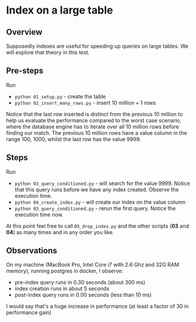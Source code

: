 # Index on a large table

## Overview

Supposedly indexes are useful for speeding up queries on large tables. We will
explore that theory in this test.

## Pre-steps

Run

- `python 01_setup.py` - create the table
- `python 02_insert_many_rows.py` - insert 10 million + 1 rows

Notice that the last row inserted is distinct from the previous 10 million to
help us evaluate the performance compared to the worst case scenario, where the
database engine has to iterate over all 10 million rows before finding our
match. The previous 10 million rows have a value column in the range 100, 1000,
whilst the last row has the value 9999.

## Steps

Run

- `python 03_query_conditioned.py` - will search for the value 9999. Notice that
  this query runs before we have any index created. Observe the execution time.
- `python 04_create_index.py` - will create our index on the value column
- `python 03_query_conditioned.py` - rerun the first query. Notice the execution
  time now.

At this point feel free to call `05_drop_index.py` and the other scripts (**03**
and **04**) as many times and in any order you like.

## Observations

On my machine (MacBook Pro, Intel Core i7 with 2.6 Ghz and 32G RAM memory),
running postgres in docker, I observe:

- pre-index query runs in 0.30 seconds (about 300 ms)
- index creation runs in about 5 seconds
- post-index query runs in 0.00 seconds (less than 10 ms)

I would say that's a huge increase in performance (at least a factor of 30 in
performance gain)
